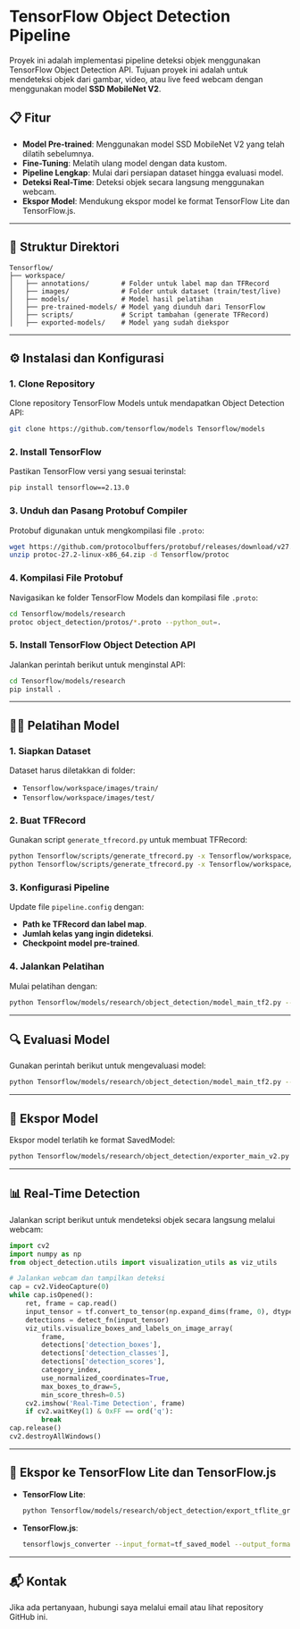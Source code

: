 
# TensorFlow Object Detection Pipeline

Proyek ini adalah implementasi pipeline deteksi objek menggunakan TensorFlow Object Detection API. Tujuan proyek ini adalah untuk mendeteksi objek dari gambar, video, atau live feed webcam dengan menggunakan model **SSD MobileNet V2**.

## 📋 Fitur
- **Model Pre-trained**: Menggunakan model SSD MobileNet V2 yang telah dilatih sebelumnya.
- **Fine-Tuning**: Melatih ulang model dengan data kustom.
- **Pipeline Lengkap**: Mulai dari persiapan dataset hingga evaluasi model.
- **Deteksi Real-Time**: Deteksi objek secara langsung menggunakan webcam.
- **Ekspor Model**: Mendukung ekspor model ke format TensorFlow Lite dan TensorFlow.js.

---

## 📂 Struktur Direktori
```
Tensorflow/
├── workspace/
│   ├── annotations/        # Folder untuk label map dan TFRecord
│   ├── images/             # Folder untuk dataset (train/test/live)
│   ├── models/             # Model hasil pelatihan
│   ├── pre-trained-models/ # Model yang diunduh dari TensorFlow
│   ├── scripts/            # Script tambahan (generate TFRecord)
│   ├── exported-models/    # Model yang sudah diekspor
```

---

## ⚙️ Instalasi dan Konfigurasi

### **1. Clone Repository**
Clone repository TensorFlow Models untuk mendapatkan Object Detection API:
```bash
git clone https://github.com/tensorflow/models Tensorflow/models
```

### **2. Install TensorFlow**
Pastikan TensorFlow versi yang sesuai terinstal:
```bash
pip install tensorflow==2.13.0
```

### **3. Unduh dan Pasang Protobuf Compiler**
Protobuf digunakan untuk mengkompilasi file `.proto`:
```bash
wget https://github.com/protocolbuffers/protobuf/releases/download/v27.2/protoc-27.2-linux-x86_64.zip
unzip protoc-27.2-linux-x86_64.zip -d Tensorflow/protoc
```

### **4. Kompilasi File Protobuf**
Navigasikan ke folder TensorFlow Models dan kompilasi file `.proto`:
```bash
cd Tensorflow/models/research
protoc object_detection/protos/*.proto --python_out=.
```

### **5. Install TensorFlow Object Detection API**
Jalankan perintah berikut untuk menginstal API:
```bash
cd Tensorflow/models/research
pip install .
```

---

## 🏋️‍♂️ Pelatihan Model

### **1. Siapkan Dataset**
Dataset harus diletakkan di folder:
- `Tensorflow/workspace/images/train/`
- `Tensorflow/workspace/images/test/`

### **2. Buat TFRecord**
Gunakan script `generate_tfrecord.py` untuk membuat TFRecord:
```bash
python Tensorflow/scripts/generate_tfrecord.py -x Tensorflow/workspace/images/train -l Tensorflow/workspace/annotations/label_map.pbtxt -o Tensorflow/workspace/annotations/train.record
python Tensorflow/scripts/generate_tfrecord.py -x Tensorflow/workspace/images/test -l Tensorflow/workspace/annotations/label_map.pbtxt -o Tensorflow/workspace/annotations/test.record
```

### **3. Konfigurasi Pipeline**
Update file `pipeline.config` dengan:
- **Path ke TFRecord dan label map**.
- **Jumlah kelas yang ingin dideteksi**.
- **Checkpoint model pre-trained**.

### **4. Jalankan Pelatihan**
Mulai pelatihan dengan:
```bash
python Tensorflow/models/research/object_detection/model_main_tf2.py --model_dir=Tensorflow/workspace/models/my_ssd_mobnet --pipeline_config_path=Tensorflow/workspace/models/my_ssd_mobnet/pipeline.config --num_train_steps=2000
```

---

## 🔍 Evaluasi Model
Gunakan perintah berikut untuk mengevaluasi model:
```bash
python Tensorflow/models/research/object_detection/model_main_tf2.py --model_dir=Tensorflow/workspace/models/my_ssd_mobnet --pipeline_config_path=Tensorflow/workspace/models/my_ssd_mobnet/pipeline.config --checkpoint_dir=Tensorflow/workspace/models/my_ssd_mobnet
```

---

## 🚀 Ekspor Model
Ekspor model terlatih ke format SavedModel:
```bash
python Tensorflow/models/research/object_detection/exporter_main_v2.py --input_type=image_tensor --pipeline_config_path=Tensorflow/workspace/models/my_ssd_mobnet/pipeline.config --trained_checkpoint_dir=Tensorflow/workspace/models/my_ssd_mobnet --output_directory=Tensorflow/workspace/models/my_ssd_mobnet/export
```

---

## 📊 Real-Time Detection
Jalankan script berikut untuk mendeteksi objek secara langsung melalui webcam:
```python
import cv2
import numpy as np
from object_detection.utils import visualization_utils as viz_utils

# Jalankan webcam dan tampilkan deteksi
cap = cv2.VideoCapture(0)
while cap.isOpened():
    ret, frame = cap.read()
    input_tensor = tf.convert_to_tensor(np.expand_dims(frame, 0), dtype=tf.float32)
    detections = detect_fn(input_tensor)
    viz_utils.visualize_boxes_and_labels_on_image_array(
        frame,
        detections['detection_boxes'],
        detections['detection_classes'],
        detections['detection_scores'],
        category_index,
        use_normalized_coordinates=True,
        max_boxes_to_draw=5,
        min_score_thresh=0.5)
    cv2.imshow('Real-Time Detection', frame)
    if cv2.waitKey(1) & 0xFF == ord('q'):
        break
cap.release()
cv2.destroyAllWindows()
```

---

## 📂 Ekspor ke TensorFlow Lite dan TensorFlow.js
- **TensorFlow Lite**:
   ```bash
   python Tensorflow/models/research/object_detection/export_tflite_graph_tf2.py --pipeline_config_path=Tensorflow/workspace/models/my_ssd_mobnet/pipeline.config --trained_checkpoint_dir=Tensorflow/workspace/models/my_ssd_mobnet --output_directory=Tensorflow/workspace/models/my_ssd_mobnet/tflite
   ```

- **TensorFlow.js**:
   ```bash
   tensorflowjs_converter --input_format=tf_saved_model --output_format=tfjs_graph_model Tensorflow/workspace/models/my_ssd_mobnet/export Tensorflow/workspace/models/my_ssd_mobnet/tfjs
   ```

---

## 📬 Kontak
Jika ada pertanyaan, hubungi saya melalui email atau lihat repository GitHub ini.
